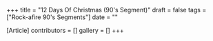 +++
title = "12 Days Of Christmas (90's Segment)"
draft = false
tags = ["Rock-afire 90's Segments"]
date = ""

[Article]
contributors = []
gallery = []
+++